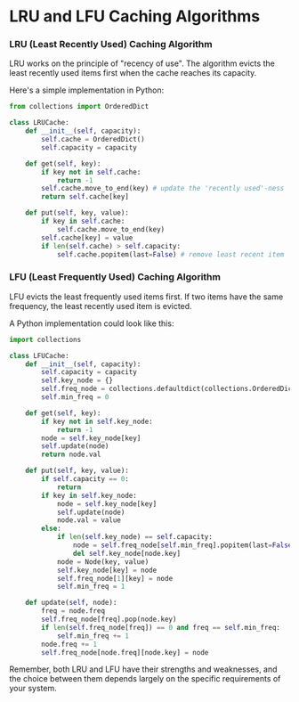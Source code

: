 # LRU and LFU Caching Algorithms

### LRU (Least Recently Used) Caching Algorithm

LRU works on the principle of "recency of use". The algorithm evicts the least recently used items first when the cache reaches its capacity. 

Here's a simple implementation in Python:

```python
from collections import OrderedDict

class LRUCache:
    def __init__(self, capacity):
        self.cache = OrderedDict()
        self.capacity = capacity

    def get(self, key):
        if key not in self.cache:
            return -1
        self.cache.move_to_end(key) # update the 'recently used'-ness
        return self.cache[key]

    def put(self, key, value):
        if key in self.cache:
            self.cache.move_to_end(key)
        self.cache[key] = value
        if len(self.cache) > self.capacity:
            self.cache.popitem(last=False) # remove least recent item
```

### LFU (Least Frequently Used) Caching Algorithm

LFU evicts the least frequently used items first. If two items have the same frequency, the least recently used item is evicted.

A Python implementation could look like this:

```python
import collections

class LFUCache:
    def __init__(self, capacity):
        self.capacity = capacity
        self.key_node = {}
        self.freq_node = collections.defaultdict(collections.OrderedDict)
        self.min_freq = 0

    def get(self, key):
        if key not in self.key_node:
            return -1
        node = self.key_node[key]
        self.update(node)
        return node.val

    def put(self, key, value):
        if self.capacity == 0:
            return
        if key in self.key_node:
            node = self.key_node[key]
            self.update(node)
            node.val = value
        else:
            if len(self.key_node) == self.capacity:
                node = self.freq_node[self.min_freq].popitem(last=False)
                del self.key_node[node.key]
            node = Node(key, value)
            self.key_node[key] = node
            self.freq_node[1][key] = node
            self.min_freq = 1

    def update(self, node):
        freq = node.freq
        self.freq_node[freq].pop(node.key)
        if len(self.freq_node[freq]) == 0 and freq == self.min_freq:
            self.min_freq += 1
        node.freq += 1
        self.freq_node[node.freq][node.key] = node
```

Remember, both LRU and LFU have their strengths and weaknesses, and the choice between them depends largely on the specific requirements of your system.
